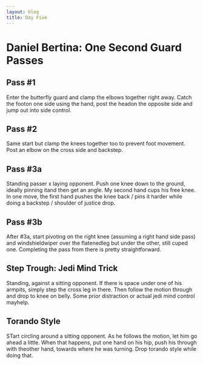 ```yaml
---
layout: blog
title: Day Five
---
```

# Daniel Bertina: One Second Guard Passes

## Pass #1
Enter the butterfly guard and clamp the elbows together right away. Catch the footon one side using the hand, post the headon the opposite side and jump out into side control.

## Pass #2
Same start but clamp the knees together too to prevent foot movement. Post an elbow on the cross side and backstep.

## Pass #3a
Standing passer x laying opponent. Push one knee down to the ground, ideally pinning itand then get an angle. My second hand cups his free knee. In one move, the first hand pushes the knee back / pins it harder while doing a backstep / shoulder of justice drop.

## Pass #3b
After #3a, start pivoting on the right knee (assuming a right hand side pass) and windshieldwiper over the flatenedleg but under the other, still cuped one. Completing the pass from there is pretty straightforward.

## Step Trough: Jedi Mind Trick
Standing, against a sitting opponent. If there is space under one of his armpits, simply step the cross leg in there. Then follow the motion through and drop to knee on belly. Some prior distraction or actual jedi mind control mayhelp.

## Torando Style
STart circling around a sitting opponent. As he follows the motion, let him go ahead a little. When that happens, put one hand on his hip, push his through with theother hand, towards where he was turning. Drop torando style while doing that.  
